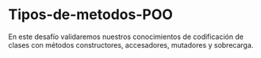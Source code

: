 # Tipos-de-metodos-POO
En este desafío validaremos nuestros conocimientos de codificación de clases con métodos constructores, accesadores, mutadores y sobrecarga.
